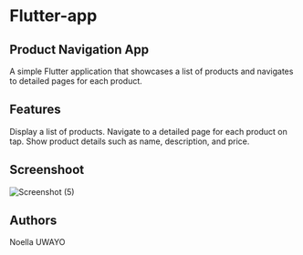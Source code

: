 # Flutter-app

## Product Navigation App
A simple Flutter application that showcases a list of products and navigates to detailed pages for each product.

## Features
Display a list of products.
Navigate to a detailed page for each product on tap.
Show product details such as name, description, and price.


## Screenshoot

![Screenshot (5)](https://github.com/n-uwayo/Flutter-app/assets/122350054/b1b1ee64-fbb0-4cdc-958f-b6aa0ebe68f7)

## Authors
Noella UWAYO

